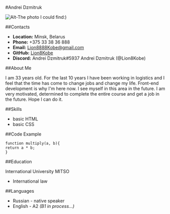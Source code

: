 #Andrei Dzmitruk

![Alt-The photo I could find:)](/Users/lion/Documents/5EE07F36-C08E-4A74-BC24-4ECD104C5114_1_105_c.jpeg "Photo")

##Contacts

* **Location:** Minsk, Belarus
* **Phone:** +375 33 38 36 888
* **Email:** Lion8888Kobe@gmail.com
* **GitHub:** [Lion8Kobe](https://github.com/Lion8Kobe "GitHub")
* **Discord:** Andrei Dzmitruk#5937 Andrei Dzmitruk (@Lion8Kobe)

##About Me

I am 33 years old. For the last 10 years I have been working in logistics and I feel that the time has come to change jobs and change my life. Front-end development is why I'm here now. I see myself in this area in the future. I am very motivated, determined to complete the entire course and get a job in the future. Hope I can do it.

##Skills

* basic HTML
* basic CSS

##Code Example

```
function multiply(a, b){
return a * b;
}
```

##Education

International University MITSO
+ International law

##Languages

* Russian - native speaker
* English - A2 *(B1 in process...)*